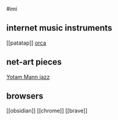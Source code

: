 
#imi

## internet music instruments
[[patatap]]
[orca](https://hundredrabbits.github.io/Orca/)

## net-art pieces
[Yotam Mann jazz](http://jazz.computer/)


## browsers
[[obsidian]]
[[chrome]]
[[brave]]
